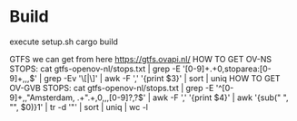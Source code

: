 # Build

execute setup.sh
cargo build

GTFS we can get from here <https://gtfs.ovapi.nl/>
HOW TO GET OV-NS STOPS: cat gtfs-openov-nl/stops.txt | grep -E '[0-9]+.+0,stoparea:[0-9]+,,,$' | grep -Ev '\[|\]' | awk -F ',' '{print $3}' | sort | uniq
HOW TO GET OV-GVB STOPS: cat gtfs-openov-nl/stops.txt | grep -E '^[0-9]+,,"Amsterdam, .+".+,0,,,[0-9]?,?$' | awk -F ',' '{print $4}' | awk '{sub(" ", "", $0)}1' | tr -d '"' | sort | uniq  | wc -l
